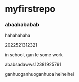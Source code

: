# myfirstrepo

### abaabababab

hahahahaha


2022521312321

in school, gan le some work


ababsadawws12381925791


ganhuoganhuoganhuoa heiheihei
